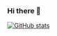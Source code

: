### Hi there 👋

[![GitHub stats](https://github-readme-stats.vercel.app/api?username=choi303&show_icons=true&theme=tokyonight&count_private=false)](https://github.com/choi303/)
